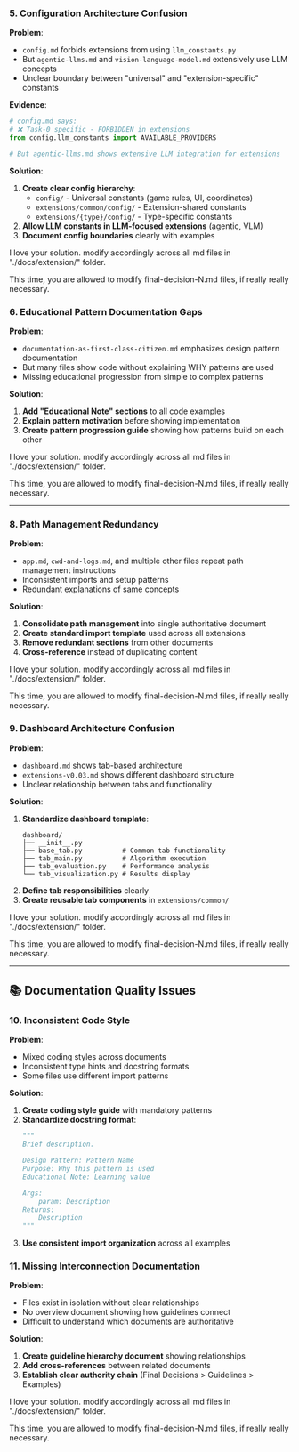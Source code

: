 

### **5. Configuration Architecture Confusion**

**Problem**:
- `config.md` forbids extensions from using `llm_constants.py`
- But `agentic-llms.md` and `vision-language-model.md` extensively use LLM concepts
- Unclear boundary between "universal" and "extension-specific" constants

**Evidence**:
```python
# config.md says:
# ❌ Task-0 specific - FORBIDDEN in extensions
from config.llm_constants import AVAILABLE_PROVIDERS

# But agentic-llms.md shows extensive LLM integration for extensions
```

**Solution**:
1. **Create clear config hierarchy**:
   - `config/` - Universal constants (game rules, UI, coordinates)
   - `extensions/common/config/` - Extension-shared constants
   - `extensions/{type}/config/` - Type-specific constants
2. **Allow LLM constants in LLM-focused extensions** (agentic, VLM)
3. **Document config boundaries** clearly with examples


I love your solution. modify accordingly across all md files in "./docs/extension/" folder.

This time, you are allowed to modify final-decision-N.md files, if really really necessary.









### **6. Educational Pattern Documentation Gaps**

**Problem**:
- `documentation-as-first-class-citizen.md` emphasizes design pattern documentation
- But many files show code without explaining WHY patterns are used
- Missing educational progression from simple to complex patterns

**Solution**:
1. **Add "Educational Note" sections** to all code examples
2. **Explain pattern motivation** before showing implementation
3. **Create pattern progression guide** showing how patterns build on each other


I love your solution. modify accordingly across all md files in "./docs/extension/" folder.

This time, you are allowed to modify final-decision-N.md files, if really really necessary.











---


### **8. Path Management Redundancy**

**Problem**:
- `app.md`, `cwd-and-logs.md`, and multiple other files repeat path management instructions
- Inconsistent imports and setup patterns
- Redundant explanations of same concepts

**Solution**:
1. **Consolidate path management** into single authoritative document
2. **Create standard import template** used across all extensions
3. **Remove redundant sections** from other documents
4. **Cross-reference** instead of duplicating content



I love your solution. modify accordingly across all md files in "./docs/extension/" folder.

This time, you are allowed to modify final-decision-N.md files, if really really necessary.











### **9. Dashboard Architecture Confusion**

**Problem**:
- `dashboard.md` shows tab-based architecture
- `extensions-v0.03.md` shows different dashboard structure
- Unclear relationship between tabs and functionality

**Solution**:
1. **Standardize dashboard template**:
   ```
   dashboard/
   ├── __init__.py
   ├── base_tab.py          # Common tab functionality
   ├── tab_main.py          # Algorithm execution
   ├── tab_evaluation.py    # Performance analysis
   └── tab_visualization.py # Results display
   ```
2. **Define tab responsibilities** clearly
3. **Create reusable tab components** in `extensions/common/`



I love your solution. modify accordingly across all md files in "./docs/extension/" folder.

This time, you are allowed to modify final-decision-N.md files, if really really necessary.












---

## 📚 **Documentation Quality Issues**

### **10. Inconsistent Code Style**

**Problem**:
- Mixed coding styles across documents
- Inconsistent type hints and docstring formats
- Some files use different import patterns

**Solution**:
1. **Create coding style guide** with mandatory patterns
2. **Standardize docstring format**:
   ```python
   """
   Brief description.
   
   Design Pattern: Pattern Name
   Purpose: Why this pattern is used
   Educational Note: Learning value
   
   Args:
       param: Description
   Returns:
       Description
   """
   ```
3. **Use consistent import organization** across all examples

### **11. Missing Interconnection Documentation**

**Problem**:
- Files exist in isolation without clear relationships
- No overview document showing how guidelines connect
- Difficult to understand which documents are authoritative

**Solution**:
1. **Create guideline hierarchy document** showing relationships
2. **Add cross-references** between related documents
3. **Establish clear authority chain** (Final Decisions > Guidelines > Examples)


I love your solution. modify accordingly across all md files in "./docs/extension/" folder.

This time, you are allowed to modify final-decision-N.md files, if really really necessary.


